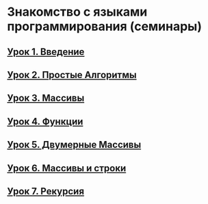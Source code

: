 # Знакомство с языками программирования (семинары)
## [Урок 1. Введение](https://github.com/AgazadeAV/Znakomstvo-s-yazikami-programmirovaniya-seminari/tree/main/Seminar_01 "Урок 1. Введение")
## [Урок 2. Простые Алгоритмы](https://github.com/AgazadeAV/Znakomstvo-s-yazikami-programmirovaniya-seminari/tree/main/Seminar_02 "Урок 2. Простые Алгоритмы")
## [Урок 3. Массивы](https://github.com/AgazadeAV/Znakomstvo-s-yazikami-programmirovaniya-seminari/tree/main/Seminar_03 "Урок 3. Массивы")
## [Урок 4. Функции](https://github.com/AgazadeAV/Znakomstvo-s-yazikami-programmirovaniya-seminari/tree/main/Seminar_04 "Урок 4. Функции")
## [Урок 5. Двумерные Массивы](https://github.com/AgazadeAV/Znakomstvo-s-yazikami-programmirovaniya-seminari/tree/main/Seminar_05 "Урок 5. Двумерные Массивы")
## [Урок 6. Массивы и строки](https://github.com/AgazadeAV/Znakomstvo-s-yazikami-programmirovaniya-seminari/tree/main/Seminar_06 "Урок 6. Массивы и строки")
## [Урок 7. Рекурсия](https://github.com/AgazadeAV/Znakomstvo-s-yazikami-programmirovaniya-seminari/tree/main/Seminar_07 "Урок 7. Рекурсия")
